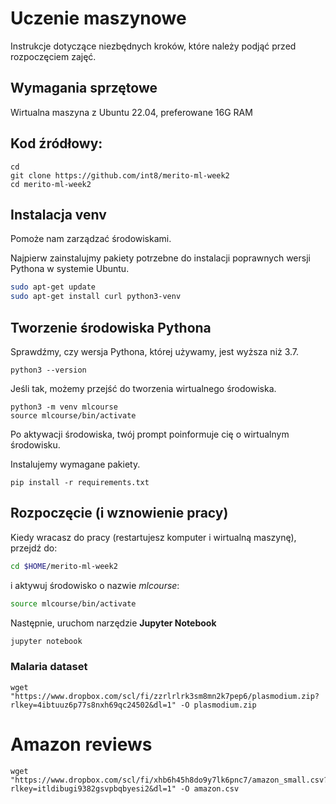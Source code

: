 # Uczenie maszynowe

Instrukcje dotyczące niezbędnych kroków, które należy podjąć przed rozpoczęciem zajęć.


## Wymagania sprzętowe

Wirtualna maszyna z Ubuntu 22.04, preferowane 16G RAM


## Kod źródłowy:
```shell 
cd 
git clone https://github.com/int8/merito-ml-week2
cd merito-ml-week2
```


## Instalacja venv
Pomoże nam zarządzać środowiskami.

Najpierw zainstalujmy pakiety potrzebne do instalacji poprawnych wersji Pythona w systemie Ubuntu.
```bash
sudo apt-get update
sudo apt-get install curl python3-venv 
```

## Tworzenie środowiska Pythona
Sprawdźmy, czy wersja Pythona, której używamy, jest wyższa niż 3.7.

```shell 
python3 --version 
```


Jeśli tak, możemy przejść do tworzenia wirtualnego środowiska.

```shell 
python3 -m venv mlcourse 
source mlcourse/bin/activate
```


Po aktywacji środowiska, twój prompt poinformuje cię o wirtualnym środowisku.

Instalujemy wymagane pakiety.
```shell
pip install -r requirements.txt 
```


## Rozpoczęcie (i wznowienie pracy)
Kiedy wracasz do pracy (restartujesz komputer i wirtualną maszynę), przejdź do:
```bash
cd $HOME/merito-ml-week2
```
i aktywuj środowisko o nazwie *mlcourse*:
```bash
source mlcourse/bin/activate 
```
Następnie, uruchom narzędzie **Jupyter Notebook**
```bash
jupyter notebook
```


### Malaria dataset 
```shell
wget "https://www.dropbox.com/scl/fi/zzrlrlrk3sm8mn2k7pep6/plasmodium.zip?rlkey=4ibtuuz6p77s8nxh69qc24502&dl=1" -O plasmodium.zip
```

# Amazon reviews

```shell 
wget "https://www.dropbox.com/scl/fi/xhb6h45h8do9y7lk6pnc7/amazon_small.csv?rlkey=itldibugi9382gsvpbqbyesi2&dl=1" -O amazon.csv 
```
